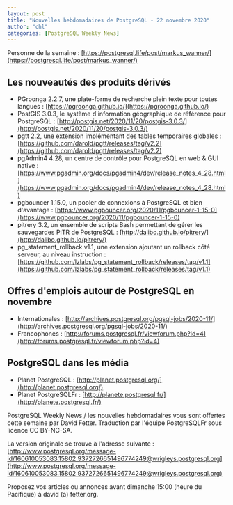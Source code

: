 ```yaml
---
layout: post
title: "Nouvelles hebdomadaires de PostgreSQL - 22 novembre 2020"
author: "chl"
categories: [PostgreSQL Weekly News]
---
```


Personne de la semaine : [https://postgresql.life/post/markus_wanner/](https://postgresql.life/post/markus_wanner/)

## Les nouveautés des produits dérivés

- PGroonga 2.2.7, une plate-forme de recherche plein texte pour toutes langues :
  [https://pgroonga.github.io/](https://pgroonga.github.io/)
- PostGIS 3.0.3, le système d'information géographique de référence pour PostgreSQL :
  [http://postgis.net/2020/11/20/postgis-3.0.3/](http://postgis.net/2020/11/20/postgis-3.0.3/)
- pgtt 2.2, une extension implémentant des tables temporaires globales :
  [https://github.com/darold/pgtt/releases/tag/v2.2](https://github.com/darold/pgtt/releases/tag/v2.2)
- pgAdmin4 4.28, un centre de contrôle pour PostgreSQL en web & GUI native :
  [https://www.pgadmin.org/docs/pgadmin4/dev/release_notes_4_28.html](https://www.pgadmin.org/docs/pgadmin4/dev/release_notes_4_28.html)
- pgbouncer 1.15.0, un pooler de connexions à PostgreSQL et bien d'avantage :
  [https://www.pgbouncer.org/2020/11/pgbouncer-1-15-0](https://www.pgbouncer.org/2020/11/pgbouncer-1-15-0)
- pitrery 3.2, un ensemble de scripts Bash permettant de gérer les sauvegardes PITR de PostgreSQL :
  [http://dalibo.github.io/pitrery/](http://dalibo.github.io/pitrery/)
- pg_statement_rollback v1.1, une extension ajoutant un rollback côté serveur, au niveau instruction :
  [https://github.com/lzlabs/pg_statement_rollback/releases/tag/v1.1](https://github.com/lzlabs/pg_statement_rollback/releases/tag/v1.1)

<!--more-->

## Offres d'emplois autour de PostgreSQL en novembre

- Internationales : [http://archives.postgresql.org/pgsql-jobs/2020-11/](http://archives.postgresql.org/pgsql-jobs/2020-11/)
- Francophones : [http://forums.postgresql.fr/viewforum.php?id=4](http://forums.postgresql.fr/viewforum.php?id=4)

## PostgreSQL dans les média

- Planet PostgreSQL : [http://planet.postgresql.org/](http://planet.postgresql.org/)
- Planet PostgreSQLFr : [http://planete.postgresql.fr/](http://planete.postgresql.fr/)

PostgreSQL Weekly News / les nouvelles hebdomadaires vous sont offertes cette semaine par David Fetter. Traduction par l'équipe PostgreSQLFr sous licence CC BY-NC-SA.


La version originale se trouve à l'adresse suivante :
[http://www.postgresql.org/message-id/160610053083.15802.9372726651496774249@wrigleys.postgresql.org](http://www.postgresql.org/message-id/160610053083.15802.9372726651496774249@wrigleys.postgresql.org)

Proposez vos articles ou annonces avant dimanche 15:00 (heure du Pacifique) à david (a) fetter.org.


